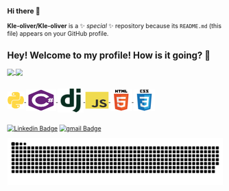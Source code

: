 ### Hi there 👋

**Kle-oliver/Kle-oliver** is a ✨ _special_ ✨ repository because its `README.md` (this file) appears on your GitHub profile.
## Hey! Welcome to my profile! How is it going? 👋
 
 <div>
  <a href="https://github.com/Kle-oliver">
  <img height="180em" align="center" src="https://github-readme-stats.vercel.app/api?username=Kle-oliver&show_icons=true&theme=react&include_all_commits=true&count_private=true" />
  <img height="180em" align="center" src="https://github-readme-stats.vercel.app/api/top-langs/?username=Kle-oliver&layout=compact&langs_count=7&theme=react" />
</div>
 
 ##
 <div>
  <img align="center" alt="Kle-Python" height="40" width="40" src="https://raw.githubusercontent.com/devicons/devicon/master/icons/python/python-plain.svg">
  <img align="center" alt="Kle-Csharp"height="50" width="70" src="https://raw.githubusercontent.com/devicons/devicon/master/icons/csharp/csharp-plain.svg">
  <img align="center" alt="Kle-Django" height="55" width="60" src="https://raw.githubusercontent.com/devicons/devicon/master/icons/django/django-plain.svg">
  <img align="center" alt="Kle-JavaScript" height="40" width="55" src="https://raw.githubusercontent.com/devicons/devicon/master/icons/javascript/javascript-original.svg">
  <img align="center" alt="Kle-HTML5" height="50" width="50" src="https://raw.githubusercontent.com/devicons/devicon/master/icons/html5/html5-original-wordmark.svg">
  <img align="center" alt="Kle-CSS3" height="50" width="50" src="https://raw.githubusercontent.com/devicons/devicon/master/icons/css3/css3-original-wordmark.svg">
 </div>

 ##

<!--
#### My name is Kleverson Oliveira

- 🚀 I’m currently studding in Generation Brazil
- 💻 Building cool stuffs with Eclipse
- ✨ Learning is continuous and there will always be a next level
 -->
[![Linkedin Badge](https://img.shields.io/badge/-Linkedin-blue?style=flat-square&labelColor=blue&logo=Linkedin&logoColor=white&link=https://www.linkedin.com/in/kleverson-oliveira-dos-santos-a29354182/)](https://www.linkedin.com/in/kleverson-oliveira-dos-santos-a29354182/) 
[![gmail Badge](https://img.shields.io/badge/-Gmail-ffffff?style=flat-square&logo=Gmail&logoColor=red&link=mailto:kleverson.oliveirasantos@hotmail.com)](mailto:kleverson.oliveirasantos@gmail.com)

![snake gif](https://github.com/Kle-oliver/Kle-oliver/blob/output/github-contribution-grid-snake.svg)
